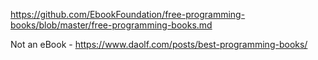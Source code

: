https://github.com/EbookFoundation/free-programming-books/blob/master/free-programming-books.md

Not an eBook - 
https://www.daolf.com/posts/best-programming-books/